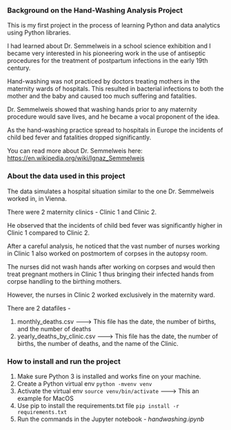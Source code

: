 ### Background on the Hand-Washing Analysis Project
This is my first project in the process of learning Python and data analytics using Python libraries.

I had learned about Dr. Semmelweis in a school science exhibition and I became very interested in his pioneering work in the use of antiseptic procedures for the treatment of postpartum infections in the early 19th century.

Hand-washing was not practiced by doctors treating mothers in the maternity wards of hospitals. This resulted in bacterial infections to both the mother and the baby and caused too much suffering and fatalities.

Dr. Semmelweis showed that washing hands prior to any maternity procedure would save lives, and he became a vocal proponent of the idea. 

As the hand-washing practice spread to hospitals in Europe the incidents of child bed fever and fatalities dropped significantly.

You can read more about Dr. Semmelweis here: https://en.wikipedia.org/wiki/Ignaz_Semmelweis

### About the data used in this project

The data simulates a hospital situation similar to the one Dr. Semmelweis worked in, in Vienna. 

There were 2 maternity clinics - Clinic 1 and Clinic 2.

He observed that the incidents of child bed fever was significantly higher in Clinic 1 compared to Clinic 2.

After a careful analysis, he noticed that the vast number of nurses working in Clinic 1 also worked on postmortem of corpses in the autopsy room.

The nurses did not wash hands after working on corpses and would then treat pregnant mothers in Clinic 1 thus bringing their infected hands from corpse handling to the birthing mothers.

However, the nurses in Clinic 2 worked exclusively in the maternity ward.

There are 2 datafiles -
1. monthly_deaths.csv ---> This file has the date, the number of births, and the number of deaths
2. yearly_deaths_by_clinic.csv ---> This file has the date, the number of births, the number of deaths, and the name of the Clinic.

### How to install and run the project

1. Make sure Python 3 is installed and works fine on your machine.
2. Create a Python virtual env
   `python -mvenv venv`
3. Activate the virtual env
    `source venv/bin/activate` ---> This an example for MacOS
4. Use pip to install the requirements.txt file
   `pip install -r requirements.txt`
5. Run the commands in the Jupyter notebook - *handwashing.ipynb*


